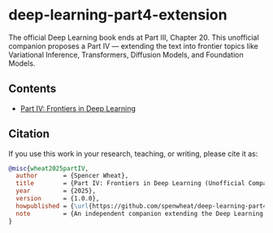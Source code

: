 # deep-learning-part4-extension
The official Deep Learning book ends at Part III, Chapter 20. This unofficial companion proposes a Part IV — extending the text into frontier topics like Variational Inference, Transformers, Diffusion Models, and Foundation Models.
## Contents
- [Part IV: Frontiers in Deep Learning](Part_IV_Frontiers.md)

## Citation

If you use this work in your research, teaching, or writing, please cite it as:

```bibtex
@misc{wheat2025partIV,
  author       = {Spencer Wheat},
  title        = {Part IV: Frontiers in Deep Learning (Unofficial Companion)},
  year         = {2025},
  version      = {1.0.0},
  howpublished = {\url{https://github.com/spenwheat/deep-learning-part4-extension}},
  note         = {An independent companion extending the Deep Learning textbook (Goodfellow, Bengio, Courville) into modern topics such as Variational Inference, Transformers, Diffusion Models, and Foundation Models.}
}
